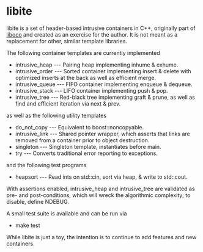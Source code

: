 libite
======

libite is a set of header-based intrusive containers in C++, originally part
of [liboco](https://github.com/pallas/liboco) and created as an exercise for
the author.  It is not meant as a replacement for other, similar template
libraries.

The following container templates are currently implemented

 * intrusive_heap --- Pairing heap implementing inhume & exhume.
 * intrusive_order --- Sorted container implementing insert & delete with
   optimized inserts at the back as well as efficient merge.
 * intrusive_queue --- FIFO container implementing enqueue & dequeue.
 * intrusive_stack --- LIFO container implementing push & pop.
 * intrusive_tree --- Red-black tree implementing graft & prune, as well as
   find and efficient iteration via next & prev.

as well as the following utility templates

 * do_not_copy --- Equivalent to boost::noncopyable.
 * intrusive_link --- Shared pointer wrapper, which asserts that links are
   removed from a container prior to object destruction.
 * singleton --- Singleton template, instantiates before main.
 * try --- Converts traditional error reporting to exceptions.

and the following test programs

 * heapsort --- Read ints on std::cin, sort via heap, & write to std::cout.

With assertions enabled, intrusive_heap and intrusive_tree are validated as
pre- and post-conditions, which will wreck the algorithmic complexity; to
disable, define NDEBUG.

A small test suite is available and can be run via

 * make test

While libite is just a toy, the intention is to continue to add features and
new containers.
